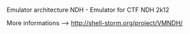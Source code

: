 Emulator architecture NDH - Emulator for CTF NDH 2k12

More informations --> http://shell-storm.org/project/VMNDH/

